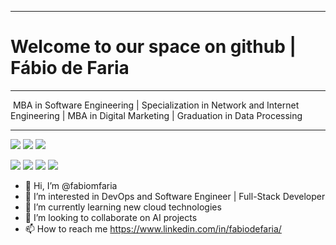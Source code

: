------

# 	Welcome to our space on github      |   Fábio de Faria

------

​	MBA in Software Engineering | Specialization in Network and Internet Engineering | MBA in Digital Marketing | Graduation in Data Processing

------

![](https://images.credly.com/size/130x130/images/3cd98d8a-c224-4f8f-a839-d0a87422f2c1/Python_Project_for_AI_and_Application_Development.png) ![](https://images.credly.com/size/130x130/images/0571ab1d-f43b-43d9-9c68-8ebd0ebd61b7/Python_for_Data_Sci_and_AI_Foundational.png) ![](https://images.credly.com/size/130x130/images/66bed44e-4917-48b7-8e88-1b0c83d50437/Containers_and_Kubernetes_Essentials.png)

 ![](https://images.credly.com/size/130x130/images/73c1a67e-b3e8-44f1-a049-a91532e4f19c/Developing_Cloud_Apps_with_Node.js_and_React.png) ![](https://images.credly.com/size/130x130/images/3545154f-08b4-4f6f-9592-c356d7108965/Developing_Cloud_Native_Applications.png) ![](https://images.credly.com/size/130x130/images/6240e108-1407-4773-8621-cc2e4736d4e6/Web_Development_with_HTML-CSS-JavaScript_Essentials.png) ![](https://images.credly.com/size/130x130/images/2d178f89-4816-4190-8c4a-3bdbfec9db01/Dev_Skills_Network_-_Cloud_Computing_Core.png)



- 👋 Hi, I’m @fabiomfaria
- 🔎 I’m interested in DevOps and Software Engineer | Full-Stack Developer
- 🔭 I’m currently learning new cloud technologies
- 🤝 I’m looking to collaborate on AI projects
- 📫 How to reach me https://www.linkedin.com/in/fabiodefaria/

